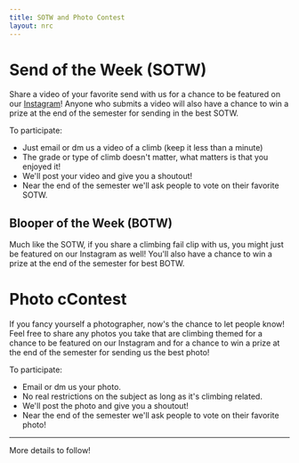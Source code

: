 ```yaml
---
title: SOTW and Photo Contest
layout: nrc
---
```

# Send of the Week (SOTW)

Share a video of your favorite send with us for a chance to be featured on our [Instagram](https://www.instagram.com/nurecclimbing/)! Anyone who submits a video will also have a chance to win a prize at the end of the semester for sending in the best SOTW.

To participate:

- Just email or dm us a video of a climb (keep it less than a minute)
- The grade or type of climb doesn't matter, what matters is that you enjoyed it!
- We'll post your video and give you a shoutout!
- Near the end of the semester we'll ask people to vote on their favorite SOTW.


## Blooper of the Week (BOTW)

Much like the SOTW, if you share a climbing fail clip with us, you might just be featured on our Instagram as well! You'll also have a chance to win a prize at the end of the semester for best BOTW.

# Photo cContest

If you fancy yourself a photographer, now's the chance to let people know! Feel free to share any photos you take that are climbing themed for a chance to be featured on our Instagram and for a chance to win a prize at the end of the semester for sending us the best photo!

To participate:

- Email or dm us your photo.
- No real restrictions on the subject as long as it's climbing related.
- We'll post the photo and give you a shoutout!
- Near the end of the semester we'll ask people to vote on their favorite photo!

---

More details to follow!